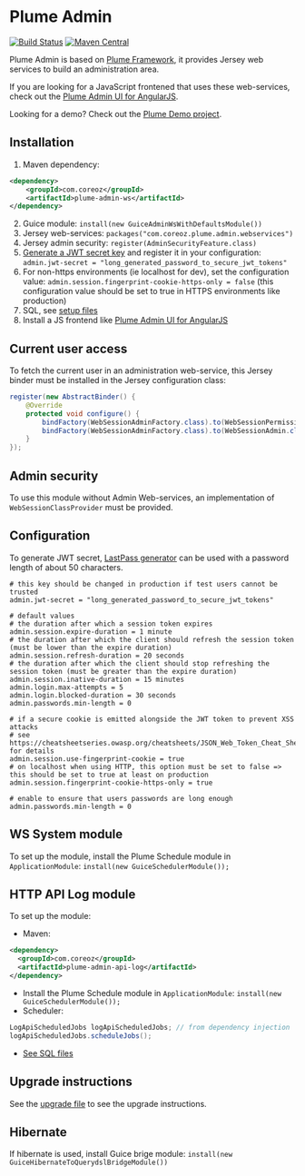 Plume Admin
===========

[![Build Status](https://travis-ci.org/Coreoz/Plume-admin.svg?branch=master)](https://travis-ci.org/Coreoz/Plume-admin)
[![Maven Central](https://maven-badges.herokuapp.com/maven-central/com.coreoz/plume-admin-parent/badge.svg)](https://maven-badges.herokuapp.com/maven-central/com.coreoz/plume-admin-parent)

Plume Admin is based on [Plume Framework](https://github.com/Coreoz/Plume),
it provides Jersey web services to build an administration area.

If you are looking for a JavaScript frontened that uses these web-services,
check out the [Plume Admin UI for AngularJS](https://github.com/Coreoz/Plume-admin-ui-angularjs).

Looking for a demo? Check out the [Plume Demo project](https://github.com/Coreoz/Plume-demo/tree/master/plume-demo-full-guice-jersey).

Installation
------------
1. Maven dependency:
```xml
<dependency>
    <groupId>com.coreoz</groupId>
    <artifactId>plume-admin-ws</artifactId>
</dependency>
```
2. Guice module: `install(new GuiceAdminWsWithDefaultsModule())`
3. Jersey web-services: `packages("com.coreoz.plume.admin.webservices")`
4. Jersey admin security: `register(AdminSecurityFeature.class)`
5. [Generate a JWT secret key](#configuration) and register it in your configuration: `admin.jwt-secret = "long_generated_password_to_secure_jwt_tokens"`
6. For non-https environments (ie localhost for dev), set the configuration value: `admin.session.fingerprint-cookie-https-only = false` (this configuration value should be set to true in HTTPS environments like production)
7. SQL, see [setup files](plume-admin-ws/sql)
8. Install a JS frontend like [Plume Admin UI for AngularJS](https://github.com/Coreoz/Plume-admin-ui-angularjs)

Current user access
-------------------
To fetch the current user in an administration web-service,
this Jersey binder must be installed in the Jersey configuration class:
```java
register(new AbstractBinder() {
	@Override
	protected void configure() {
		bindFactory(WebSessionAdminFactory.class).to(WebSessionPermission.class).in(RequestScoped.class);
		bindFactory(WebSessionAdminFactory.class).to(WebSessionAdmin.class).in(RequestScoped.class);
	}
});
```

Admin security
--------------
To use this module without Admin Web-services, an implementation of `WebSessionClassProvider` must be provided.

Configuration
-------------
To generate JWT secret, [LastPass generator](https://lastpass.com/generatepassword.php) can be used with a password length of about 50 characters.
```
# this key should be changed in production if test users cannot be trusted
admin.jwt-secret = "long_generated_password_to_secure_jwt_tokens"

# default values
# the duration after which a session token expires
admin.session.expire-duration = 1 minute
# the duration after which the client should refresh the session token (must be lower than the expire duration)
admin.session.refresh-duration = 20 seconds
# the duration after which the client should stop refreshing the session token (must be greater than the expire duration)  
admin.session.inative-duration = 15 minutes
admin.login.max-attempts = 5
admin.login.blocked-duration = 30 seconds
admin.passwords.min-length = 0

# if a secure cookie is emitted alongside the JWT token to prevent XSS attacks
# see https://cheatsheetseries.owasp.org/cheatsheets/JSON_Web_Token_Cheat_Sheet_for_Java.html for details
admin.session.use-fingerprint-cookie = true
# on localhost when using HTTP, this option must be set to false => this should be set to true at least on production
admin.session.fingerprint-cookie-https-only = true

# enable to ensure that users passwords are long enough
admin.passwords.min-length = 0
```

WS System module
----------------
To set up the module, install the Plume Schedule module in `ApplicationModule`: `install(new GuiceSchedulerModule());`


HTTP API Log module
-------------------
To set up the module:
- Maven:
```xml
<dependency>
  <groupId>com.coreoz</groupId>
  <artifactId>plume-admin-api-log</artifactId>
</dependency>
```
- Install the Plume Schedule module in `ApplicationModule`: `install(new GuiceSchedulerModule());`
- Scheduler:
```java
LogApiScheduledJobs logApiScheduledJobs; // from dependency injection
logApiScheduledJobs.scheduleJobs();
```
- [See SQL files](plume-admin-api-log/sql/)

Upgrade instructions
--------------------
See the [upgrade file](upgrade.md) to see the upgrade instructions.

Hibernate
---------
If hibernate is used, install Guice brige module: `install(new GuiceHibernateToQuerydslBridgeModule())`

